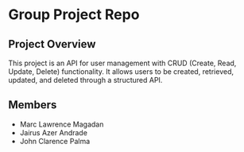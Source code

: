 # Group Project Repo

## Project Overview
This project is an API for user management with CRUD (Create, Read, Update, Delete) functionality. It allows users to be created, retrieved, updated, and deleted through a structured API.

## Members
- Marc Lawrence Magadan  
- Jairus Azer Andrade  
- John Clarence Palma  
